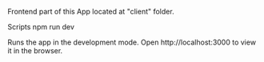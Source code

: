 Frontend part of this App located at "client" folder.

Scripts
npm run dev

Runs the app in the development mode.
Open http://localhost:3000 to view it in the browser.
